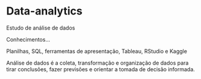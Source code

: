 # Data-analytics
Estudo de análise de dados

Conhecimentos...

Planilhas, SQL, ferramentas de apresentação, Tableau, RStudio e Kaggle

Análise de dados é a coleta, transformação e organização de dados para tirar conclusões, fazer previsões e orientar a tomada de decisão informada.

